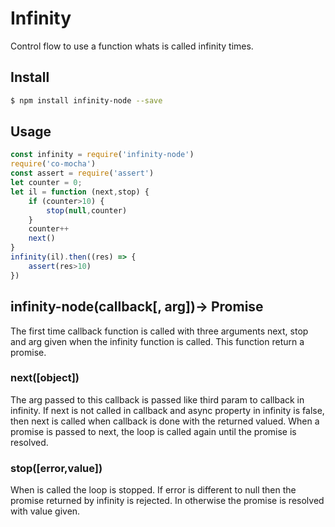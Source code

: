 # Infinity
Control flow to use a function whats is called infinity times.

## Install

```bash
$ npm install infinity-node --save
```

## Usage

```js
const infinity = require('infinity-node')
require('co-mocha')
const assert = require('assert')
let counter = 0;
let il = function (next,stop) {
    if (counter>10) {
        stop(null,counter)
    }
    counter++
    next()
}
infinity(il).then((res) => {
    assert(res>10)
})
```

## infinity-node(callback[, arg])-> Promise
The first time callback function is called with three arguments next, stop and arg
given when the infinity function is called. This function return a promise.
### next([object])
The arg passed to this callback is passed like third param to callback in infinity.
If next is not called in callback and async property in infinity is false,
then next is called when callback is done with the returned valued.
When a promise is passed to next, the loop is called again until the promise is resolved.
### stop([error,value])
When is called the loop is stopped. If error is different to null then the promise returned
 by infinity is rejected. In otherwise the promise is resolved with value given.
